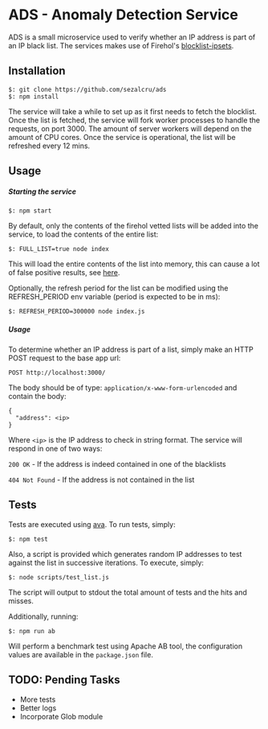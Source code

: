 # ADS - Anomaly Detection Service

ADS is a small microservice used to verify whether an IP address is part of an IP black list. The services makes use of Firehol's [blocklist-ipsets](https://github.com/firehol/blocklist-ipsets). 

## Installation

```
$: git clone https://github.com/sezalcru/ads
$: npm install
```
The service will take a while to set up as it first needs to fetch the blocklist. Once the list is fetched, the service will fork worker processes to handle the requests, on port 3000. The amount of server workers will depend on the amount of CPU cores. Once the service is operational, the list will be refreshed every 12 mins.

## Usage


##### Starting the service

```
$: npm start
```

By default, only the contents of the firehol vetted lists will be added into the service, to load the contents of the entire list:

```
$: FULL_LIST=true node index
```

This will load the entire contents of the list into memory, this can cause a lot of false positive results, see [here](http://iplists.firehol.org/).

Optionally, the refresh period for the list can be modified using the REFRESH_PERIOD env variable (period is expected to be in ms):

```
$: REFRESH_PERIOD=300000 node index.js
```


##### Usage

To determine whether an IP address is part of a list, simply make an HTTP POST request to the base app url:

```
POST http://localhost:3000/
```

The body should be of type: `application/x-www-form-urlencoded` and contain the body:

```
{
  "address": <ip>
}
```

Where `<ip>` is the IP address to check in string format. The service will respond in one of two ways:

`200 OK` - If the address is indeed contained in one of the blacklists

`404 Not Found` - If the address is not contained in the list

## Tests

Tests are executed using [ava](https://github.com/avajs/ava). To run tests, simply:
 
```
$: npm test
```

Also, a script is provided which generates random IP addresses to test against the list in successive iterations. To execute, simply:

```
$: node scripts/test_list.js
```

The script will output to stdout the total amount of tests and the hits and misses. 

Additionally, running:

```
$: npm run ab
```

Will perform a benchmark test using Apache AB tool, the configuration values are available in the `package.json` file.


TODO: Pending Tasks
---

- More tests
- Better logs
- Incorporate Glob module
